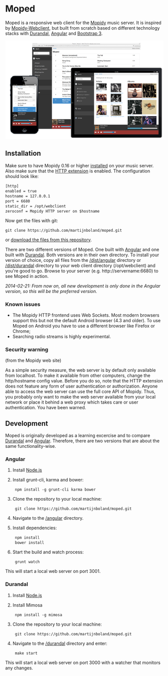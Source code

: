 Moped
=====

Moped is a responsive web client for the [Mopidy](http://mopidy.com) music server. It is inspired by [Mopidy-Webclient](https://github.com/woutervanwijk/Mopidy-Webclient), but built from scratch based on different technology stacks with [Durandal](http://durandaljs.com/), [Angular](http://angularjs.com) and [Bootstrap 3](http://getbootstrap.com).

![Moped responsive](screenshots/moped-all-720.png?raw=true)

Installation 
------------

Make sure to have Mopidy 0.16 or higher [installed](http://docs.mopidy.com/en/latest/installation/) on your music server. Also make sure that the [HTTP extension](http://docs.mopidy.com/en/latest/ext/http/) is enabled. The configuration should look like:

	[http]
	enabled = true
	hostname = 127.0.0.1
	port = 6680
	static_dir = /opt/webclient
	zeroconf = Mopidy HTTP server on $hostname

Now get the files with git:
	
	git clone https://github.com/martijnboland/moped.git

or [download the files from this repository](https://github.com/martijnboland/moped/archive/master.zip).

There are two different versions of Moped. One built with [Angular](http://angularjs.org) and one built with [Durandal](http://durandaljs.org). Both versions are in their own directory. To install your version of choice, copy all files from the [/dist/angular](/dist/angular) directory or [/dist/durandal](dist/durandal) directory to your web client directory (/opt/webclient) and you're good to go. Browse to your server (e.g. http://servername:6680) to see Moped in action.

*2014-02-21: From now on, all new development is only done in the Angular version, so this will be the preferred version.*

### Known issues

- The Mopidy HTTP frontend uses Web Sockets. Most modern browsers support this but not the default Android browser (4.3 and older). To use Moped on Android you have to use a different browser like Firefox or Chrome;
- Searching radio streams is highly experimental.

### Security warning

(from the Mopidy web site)

As a simple security measure, the web server is by default only available from localhost. To make it available from other computers, change the http/hostname config value. Before you do so, note that the HTTP extension does not feature any form of user authentication or authorization. Anyone able to access the web server can use the full core API of Mopidy. Thus, you probably only want to make the web server available from your local network or place it behind a web proxy which takes care or user authentication. You have been warned.

Development
-----------

Moped is originally developed as a learning excercise and to compare [Durandal](http://durandaljs.com) and [Angular](http://angularjs.org). Therefore, there are two versions that are about the same functionality-wise.

### Angular

1. Install [Node.js](http://nodejs.org/)
2. Install grunt-cli, karma and bower:

		npm install -g grunt-cli karma bower

3. Clone the repository to your local machine:

		git clone https://github.com/martijnboland/moped.git

4. Navigate to the [/angular](angular) directory.
5. Install dependencies:

		npm install
		bower install
		
6. Start the build and watch process:

		grunt watch
		
This will start a local web server on port 3001.

### Durandal

1. Install [Node.js](http://nodejs.org/)
2. Install Mimosa

		npm install -g mimosa

3. Clone the repository to your local machine:

		git clone https://github.com/martijnboland/moped.git

4. Navigate to the [/durandal](durandal) directory and enter:

		make start
	
This will start a local web server on port 3000 with a watcher that monitors any changes. 
